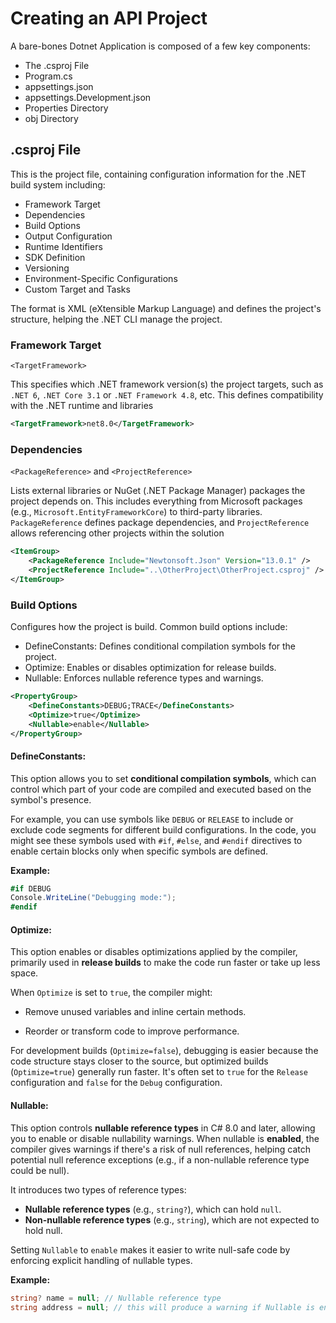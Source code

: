 # Creating an API Project

A bare-bones Dotnet Application is composed of a few key components:

- The .csproj File
- Program.cs
- appsettings.json
- appsettings.Development.json
- Properties Directory
- obj Directory
## .csproj File

This is the project file, containing configuration information for the .NET build system including:

- Framework Target
- Dependencies
- Build Options
- Output Configuration
- Runtime Identifiers
- SDK Definition
- Versioning
- Environment-Specific Configurations
- Custom Target and Tasks

The format is XML (eXtensible Markup Language) and defines the project's structure, helping the .NET CLI manage the project.
### Framework Target
`<TargetFramework>`

This specifies which .NET framework version(s) the project targets, such as `.NET 6`, `.NET Core 3.1` or `.NET Framework 4.8`, etc. This defines compatibility with the .NET runtime and libraries

```xml
<TargetFramework>net8.0</TargetFramework>
```
### Dependencies
`<PackageReference>` and `<ProjectReference>`

Lists external libraries or NuGet (.NET Package Manager) packages the project depends on. This includes everything from Microsoft packages (e.g., `Microsoft.EntityFrameworkCore`) to third-party libraries. `PackageReference` defines package dependencies, and `ProjectReference` allows referencing other projects within the solution

```xml
<ItemGroup>
	<PackageReference Include="Newtonsoft.Json" Version="13.0.1" />
	<ProjectReference Include="..\OtherProject\OtherProject.csproj" />
</ItemGroup>
```
### Build Options

Configures how the project is build. Common build options include:

- DefineConstants: Defines conditional compilation symbols for the project.
- Optimize: Enables or disables optimization for release builds.
- Nullable: Enforces nullable reference types and warnings.

```xml
<PropertyGroup>
	<DefineConstants>DEBUG;TRACE</DefineConstants>
	<Optimize>true</Optimize>
	<Nullable>enable</Nullable>
</PropertyGroup>
```
#### DefineConstants:

This option allows you to set **conditional compilation symbols**, which can control which part of your code are compiled and executed based on the symbol's presence.

For example, you can use symbols like `DEBUG` or `RELEASE` to include or exclude code segments for different build configurations. In the code, you might see these symbols used with `#if`, `#else`, and `#endif` directives to enable certain blocks only when specific symbols are defined.

**Example:**
```cs
#if DEBUG
Console.WriteLine("Debugging mode:");
#endif
```
#### Optimize:

This option enables or disables optimizations applied by the compiler, primarily used in **release builds** to make the code run faster or take up less space. 

When `Optimize` is set to `true`, the compiler might:

- Remove unused variables and inline certain methods.

- Reorder or transform code to improve performance.

For development builds (`Optimize=false`), debugging is easier because the code structure stays closer to the source, but optimized builds (`Optimize=true`) generally run faster. It's often set to `true` for the `Release` configuration and `false` for the `Debug` configuration.
#### Nullable:

This option controls **nullable reference types** in C# 8.0 and later, allowing you to enable or disable nullability warnings. When nullable is **enabled**, the compiler gives warnings if there's a risk of null references, helping catch potential null reference exceptions (e.g., if a non-nullable reference type could be null).

It introduces two types of reference types:

- **Nullable reference types** (e.g., `string?`), which can hold `null`.
- **Non-nullable reference types** (e.g., `string`), which are not expected to hold null.

Setting `Nullable` to `enable` makes it easier to write null-safe code by enforcing explicit handling of nullable types.

**Example:**
```cs
string? name = null; // Nullable reference type
string address = null; // this will produce a warning if Nullable is enabled
```